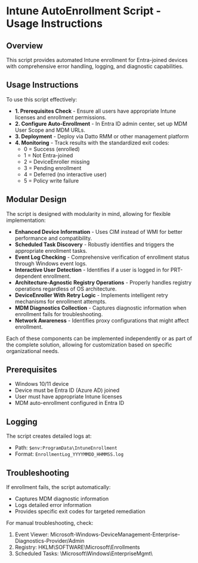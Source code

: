# Intune AutoEnrollment Script - Usage Instructions

## Overview
This script provides automated Intune enrollment for Entra-joined devices with comprehensive error handling, logging, and diagnostic capabilities.

## Usage Instructions

To use this script effectively:

- **1. Prerequisites Check** - Ensure all users have appropriate Intune licenses and enrollment permissions.
- **2. Configure Auto-Enrollment** - In Entra ID admin center, set up MDM User Scope and MDM URLs.
- **3. Deployment** - Deploy via Datto RMM or other management platform
- **4. Monitoring** - Track results with the standardized exit codes:
  - 0 = Success (enrolled)
  - 1 = Not Entra-joined
  - 2 = DeviceEnroller missing
  - 3 = Pending enrollment
  - 4 = Deferred (no interactive user)
  - 5 = Policy write failure

## Modular Design

The script is designed with modularity in mind, allowing for flexible implementation:

- **Enhanced Device Information** - Uses CIM instead of WMI for better performance and compatibility.
- **Scheduled Task Discovery** - Robustly identifies and triggers the appropriate enrollment tasks.
- **Event Log Checking** - Comprehensive verification of enrollment status through Windows event logs.
- **Interactive User Detection** - Identifies if a user is logged in for PRT-dependent enrollment.
- **Architecture-Agnostic Registry Operations** - Properly handles registry operations regardless of OS architecture.
- **DeviceEnroller With Retry Logic** - Implements intelligent retry mechanisms for enrollment attempts.
- **MDM Diagnostics Collection** - Captures diagnostic information when enrollment fails for troubleshooting.
- **Network Awareness** - Identifies proxy configurations that might affect enrollment.

Each of these components can be implemented independently or as part of the complete solution, allowing for customization based on specific organizational needs.

## Prerequisites

- Windows 10/11 device
- Device must be Entra ID (Azure AD) joined
- User must have appropriate Intune licenses
- MDM auto-enrollment configured in Entra ID

## Logging

The script creates detailed logs at:
- Path: `$env:ProgramData\IntuneEnrollment`
- Format: `EnrollmentLog_YYYYMMDD_HHMMSS.log`

## Troubleshooting

If enrollment fails, the script automatically:
- Captures MDM diagnostic information
- Logs detailed error information
- Provides specific exit codes for targeted remediation

For manual troubleshooting, check:
1. Event Viewer: Microsoft-Windows-DeviceManagement-Enterprise-Diagnostics-Provider/Admin
2. Registry: HKLM\SOFTWARE\Microsoft\Enrollments
3. Scheduled Tasks: \Microsoft\Windows\EnterpriseMgmt\